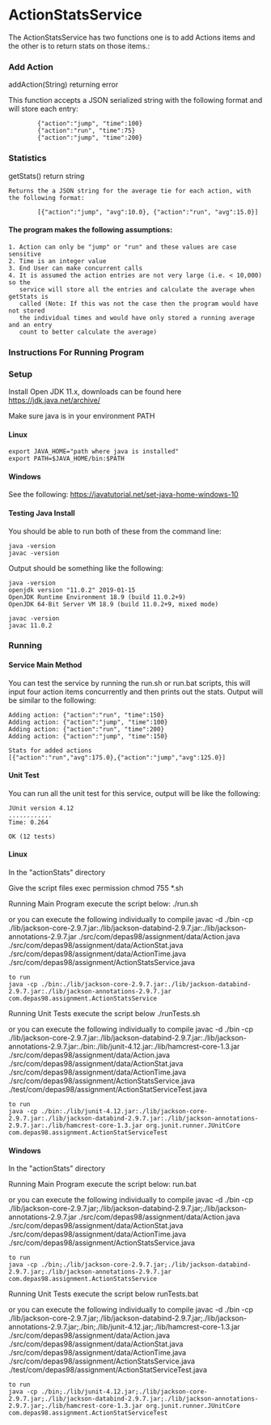 # ActionStatsService
The ActionStatsService has two functions one is to add Actions items and the other is to return stats on those items.:

### Add Action
	 
   addAction(String) returning error

This function accepts a JSON serialized string with the following format and will store each entry:
			
			{"action":"jump", "time":100}
			{"action":"run", "time":75}
			{"action":"jump", "time":200}

### Statistics
	
  getStats() return string
	
	Returns the a JSON string for the average tie for each action, with the following format:
			
			[{"action":"jump", "avg":10.0}, {"action":"run", "avg":15.0}]

#### The program makes the following assumptions:
	1. Action can only be "jump" or "run" and these values are case sensitive
	2. Time is an integer value
	3. End User can make concurrent calls
	4. It is assumed the action entries are not very large (i.e. < 10,000) so the 
	   service will store all the entries and calculate the average when getStats is 
	   called (Note: If this was not the case then the program would have not stored 
	   the individual times and would have only stored a running average and an entry 
	   count to better calculate the average)
    
### Instructions For Running Program

### Setup
Install Open JDK 11.x, downloads can be found here
https://jdk.java.net/archive/

Make sure java is in your environment PATH 
#### Linux
	export JAVA_HOME="path where java is installed"
	export PATH=$JAVA_HOME/bin:$PATH

#### Windows
See the following:
https://javatutorial.net/set-java-home-windows-10

#### Testing Java Install
You should be able to run  both of these from the command line:
	
	java -version
	javac -version

Output should be something like the following:

	java -version
	openjdk version "11.0.2" 2019-01-15
	OpenJDK Runtime Environment 18.9 (build 11.0.2+9)
	OpenJDK 64-Bit Server VM 18.9 (build 11.0.2+9, mixed mode)

	javac -version
	javac 11.0.2

### Running
#### Service Main Method
You can test the service by running the run.sh or run.bat scripts, this will input four action items concurrently and then prints out the stats.  Output will be similar to the following:

	Adding action: {"action":"run", "time":150}
	Adding action: {"action":"jump", "time":100}
	Adding action: {"action":"run", "time":200}
	Adding action: {"action":"jump", "time":150}
	
	Stats for added actions
	[{"action":"run","avg":175.0},{"action":"jump","avg":125.0}]

#### Unit Test
You can run all the unit test for this service, output will be like the following:

	JUnit version 4.12
	............
	Time: 0.264
	
	OK (12 tests)


#### Linux
In the "actionStats" directory

Give the script files exec permission
chmod 755 *.sh

Running Main Program execute the script below:
./run.sh
	
or you can execute the following individually
	to compile 
	javac -d ./bin -cp ./lib/jackson-core-2.9.7.jar:./lib/jackson-databind-2.9.7.jar:./lib/jackson-annotations-2.9.7.jar ./src/com/depas98/assignment/data/Action.java ./src/com/depas98/assignment/data/ActionStat.java ./src/com/depas98/assignment/data/ActionTime.java ./src/com/depas98/assignment/ActionStatsService.java
	
	to run
	java -cp ./bin:./lib/jackson-core-2.9.7.jar:./lib/jackson-databind-2.9.7.jar:./lib/jackson-annotations-2.9.7.jar com.depas98.assignment.ActionStatsService

Running Unit Tests execute the script below
	./runTests.sh

or you can execute the following individually
	to compile 
	javac -d ./bin -cp ./lib/jackson-core-2.9.7.jar:./lib/jackson-databind-2.9.7.jar:./lib/jackson-annotations-2.9.7.jar:./bin:./lib/junit-4.12.jar:./lib/hamcrest-core-1.3.jar ./src/com/depas98/assignment/data/Action.java ./src/com/depas98/assignment/data/ActionStat.java ./src/com/depas98/assignment/data/ActionTime.java ./src/com/depas98/assignment/ActionStatsService.java ./test/com/depas98/assignment/ActionStatServiceTest.java 
	
	to run
	java -cp ./bin:./lib/junit-4.12.jar:./lib/jackson-core-2.9.7.jar:./lib/jackson-databind-2.9.7.jar:./lib/jackson-annotations-2.9.7.jar:./lib/hamcrest-core-1.3.jar org.junit.runner.JUnitCore com.depas98.assignment.ActionStatServiceTest

#### Windows
In the "actionStats" directory

Running Main Program execute the script below:
  run.bat

or you can execute the following individually
	to compile
	javac -d ./bin -cp ./lib/jackson-core-2.9.7.jar;./lib/jackson-databind-2.9.7.jar;./lib/jackson-annotations-2.9.7.jar ./src/com/depas98/assignment/data/Action.java ./src/com/depas98/assignment/data/ActionStat.java  ./src/com/depas98/assignment/data/ActionTime.java ./src/com/depas98/assignment/ActionStatsService.java
	
	to run
	java -cp ./bin;./lib/jackson-core-2.9.7.jar;./lib/jackson-databind-2.9.7.jar;./lib/jackson-annotations-2.9.7.jar com.depas98.assignment.ActionStatsService

Running Unit Tests execute the script below
  runTests.bat

or you can execute the following individually
	to compile 
	javac -d ./bin -cp ./lib/jackson-core-2.9.7.jar;./lib/jackson-databind-2.9.7.jar;./lib/jackson-annotations-2.9.7.jar;./bin;./lib/junit-4.12.jar;./lib/hamcrest-core-1.3.jar ./src/com/depas98/assignment/data/Action.java ./src/com/depas98/assignment/data/ActionStat.java ./src/com/depas98/assignment/data/ActionTime.java ./src/com/depas98/assignment/ActionStatsService.java ./test/com/depas98/assignment/ActionStatServiceTest.java 
	
	to run
	java -cp ./bin;./lib/junit-4.12.jar;./lib/jackson-core-2.9.7.jar;./lib/jackson-databind-2.9.7.jar;./lib/jackson-annotations-2.9.7.jar;./lib/hamcrest-core-1.3.jar org.junit.runner.JUnitCore com.depas98.assignment.ActionStatServiceTest
